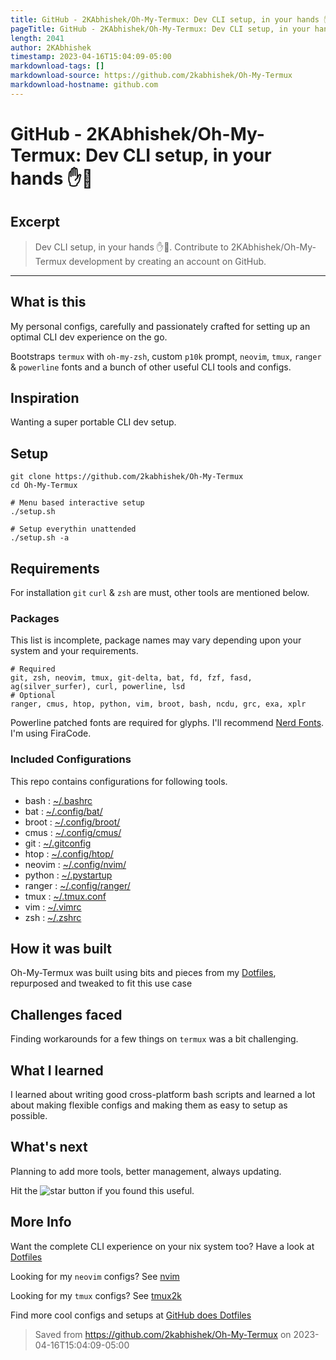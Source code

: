 ```yaml
---
title: GitHub - 2KAbhishek/Oh-My-Termux: Dev CLI setup, in your hands ✋📱
pageTitle: GitHub - 2KAbhishek/Oh-My-Termux: Dev CLI setup, in your hands ✋📱
length: 2041
author: 2KAbhishek
timestamp: 2023-04-16T15:04:09-05:00
markdownload-tags: []
markdownload-source: https://github.com/2kabhishek/Oh-My-Termux
markdownload-hostname: github.com
---
```


# GitHub - 2KAbhishek/Oh-My-Termux: Dev CLI setup, in your hands ✋📱

## Excerpt
> Dev CLI setup, in your hands ✋📱. Contribute to 2KAbhishek/Oh-My-Termux development by creating an account on GitHub.

---
## What is this

My personal configs, carefully and passionately crafted for setting up an optimal CLI dev experience on the go.

Bootstraps `termux` with `oh-my-zsh`, custom `p10k` prompt, `neovim`, `tmux`, `ranger` & `powerline` fonts and a bunch of other useful CLI tools and configs.

## Inspiration

Wanting a super portable CLI dev setup.

## Setup

```shell
git clone https://github.com/2kabhishek/Oh-My-Termux
cd Oh-My-Termux

# Menu based interactive setup
./setup.sh

# Setup everythin unattended
./setup.sh -a
```

## Requirements

For installation `git` `curl` & `zsh` are must, other tools are mentioned below.

### Packages

This list is incomplete, package names may vary depending upon your system and your requirements.

```shell
# Required
git, zsh, neovim, tmux, git-delta, bat, fd, fzf, fasd, ag(silver_surfer), curl, powerline, lsd
# Optional
ranger, cmus, htop, python, vim, broot, bash, ncdu, grc, exa, xplr
```

Powerline patched fonts are required for glyphs. I'll recommend [Nerd Fonts](https://www.nerdfonts.com/). I'm using FiraCode.

### Included Configurations

This repo contains configurations for following tools.

-   bash : [~/.bashrc](https://github.com/2KAbhishek/Oh-My-Termux/blob/main/.bashrc)
-   bat : [~/.config/bat/](https://github.com/2KAbhishek/Oh-My-Termux/blob/main/.config/bat/)
-   broot : [~/.config/broot/](https://github.com/2KAbhishek/Oh-My-Termux/blob/main/.config/broot/)
-   cmus : [~/.config/cmus/](https://github.com/2KAbhishek/Oh-My-Termux/blob/main/.config/cmus/)
-   git : [~/.gitconfig](https://github.com/2KAbhishek/Oh-My-Termux/blob/main/.gitconfig)
-   htop : [~/.config/htop/](https://github.com/2KAbhishek/Oh-My-Termux/blob/main/.config/htop/)
-   neovim : [~/.config/nvim/](https://github.com/2KAbhishek/Oh-My-Termux/blob/main/.config/nvim/)
-   python : [~/.pystartup](https://github.com/2KAbhishek/Oh-My-Termux/blob/main/.pystartup)
-   ranger : [~/.config/ranger/](https://github.com/2KAbhishek/Oh-My-Termux/blob/main/.config/ranger/)
-   tmux : [~/.tmux.conf](https://github.com/2KAbhishek/Oh-My-Termux/blob/main/.tmux.conf)
-   vim : [~/.vimrc](https://github.com/2KAbhishek/Oh-My-Termux/blob/main/.vimrc)
-   zsh : [~/.zshrc](https://github.com/2KAbhishek/Oh-My-Termux/blob/main/.zshrc)

## How it was built

Oh-My-Termux was built using bits and pieces from my [Dotfiles](https://github.com/2kabhishek/Dotfiles), repurposed and tweaked to fit this use case

## Challenges faced

Finding workarounds for a few things on `termux` was a bit challenging.

## What I learned

I learned about writing good cross-platform bash scripts and learned a lot about making flexible configs and making them as easy to setup as possible.

## What's next

Planning to add more tools, better management, always updating.

Hit the ![star][fig1] button if you found this useful.

## More Info

Want the complete CLI experience on your nix system too? Have a look at [Dotfiles](https://github.com/2kabhishek/Dotfiles)

Looking for my `neovim` configs? See [nvim](https://github.com/2kabhishek/nvim)

Looking for my `tmux` configs? See [tmux2k](https://github.com/2kabhishek/tmux2k)

Find more cool configs and setups at [GitHub does Dotfiles](https://dotfiles.github.io/)

[fig1]: https://github.githubassets.com/images/icons/emoji/unicode/2b50.png

> Saved from https://github.com/2kabhishek/Oh-My-Termux on 2023-04-16T15:04:09-05:00